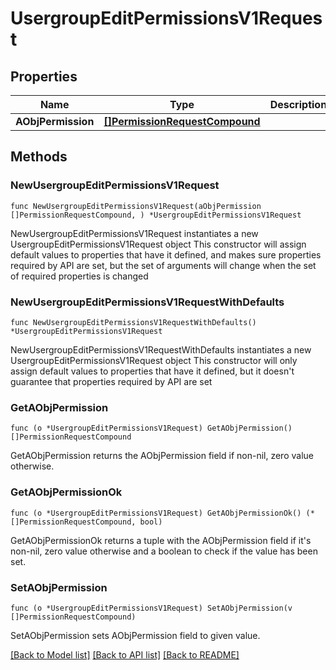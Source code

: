 # UsergroupEditPermissionsV1Request

## Properties

Name | Type | Description | Notes
------------ | ------------- | ------------- | -------------
**AObjPermission** | [**[]PermissionRequestCompound**](PermissionRequestCompound.md) |  | 

## Methods

### NewUsergroupEditPermissionsV1Request

`func NewUsergroupEditPermissionsV1Request(aObjPermission []PermissionRequestCompound, ) *UsergroupEditPermissionsV1Request`

NewUsergroupEditPermissionsV1Request instantiates a new UsergroupEditPermissionsV1Request object
This constructor will assign default values to properties that have it defined,
and makes sure properties required by API are set, but the set of arguments
will change when the set of required properties is changed

### NewUsergroupEditPermissionsV1RequestWithDefaults

`func NewUsergroupEditPermissionsV1RequestWithDefaults() *UsergroupEditPermissionsV1Request`

NewUsergroupEditPermissionsV1RequestWithDefaults instantiates a new UsergroupEditPermissionsV1Request object
This constructor will only assign default values to properties that have it defined,
but it doesn't guarantee that properties required by API are set

### GetAObjPermission

`func (o *UsergroupEditPermissionsV1Request) GetAObjPermission() []PermissionRequestCompound`

GetAObjPermission returns the AObjPermission field if non-nil, zero value otherwise.

### GetAObjPermissionOk

`func (o *UsergroupEditPermissionsV1Request) GetAObjPermissionOk() (*[]PermissionRequestCompound, bool)`

GetAObjPermissionOk returns a tuple with the AObjPermission field if it's non-nil, zero value otherwise
and a boolean to check if the value has been set.

### SetAObjPermission

`func (o *UsergroupEditPermissionsV1Request) SetAObjPermission(v []PermissionRequestCompound)`

SetAObjPermission sets AObjPermission field to given value.



[[Back to Model list]](../README.md#documentation-for-models) [[Back to API list]](../README.md#documentation-for-api-endpoints) [[Back to README]](../README.md)


